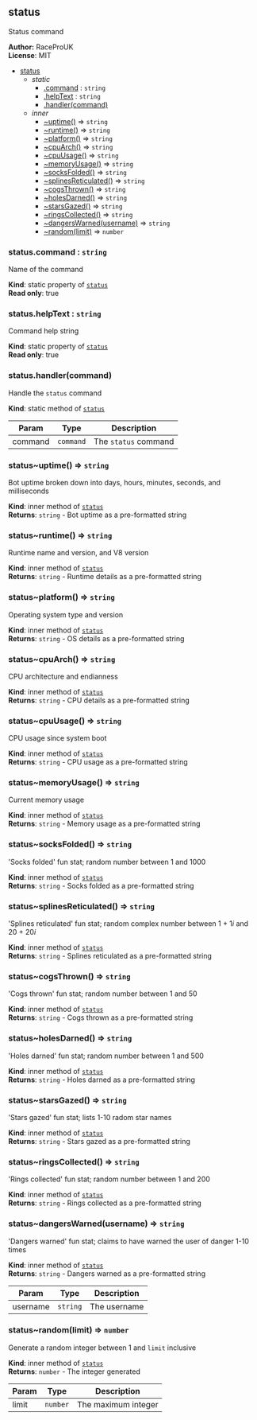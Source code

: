 <a name="module_status"></a>
## status
Status command

**Author:** RaceProUK  
**License**: MIT  

* [status](#module_status)
    * _static_
        * [.command](#module_status.command) : <code>string</code>
        * [.helpText](#module_status.helpText) : <code>string</code>
        * [.handler(command)](#module_status.handler)
    * _inner_
        * [~uptime()](#module_status..uptime) ⇒ <code>string</code>
        * [~runtime()](#module_status..runtime) ⇒ <code>string</code>
        * [~platform()](#module_status..platform) ⇒ <code>string</code>
        * [~cpuArch()](#module_status..cpuArch) ⇒ <code>string</code>
        * [~cpuUsage()](#module_status..cpuUsage) ⇒ <code>string</code>
        * [~memoryUsage()](#module_status..memoryUsage) ⇒ <code>string</code>
        * [~socksFolded()](#module_status..socksFolded) ⇒ <code>string</code>
        * [~splinesReticulated()](#module_status..splinesReticulated) ⇒ <code>string</code>
        * [~cogsThrown()](#module_status..cogsThrown) ⇒ <code>string</code>
        * [~holesDarned()](#module_status..holesDarned) ⇒ <code>string</code>
        * [~starsGazed()](#module_status..starsGazed) ⇒ <code>string</code>
        * [~ringsCollected()](#module_status..ringsCollected) ⇒ <code>string</code>
        * [~dangersWarned(username)](#module_status..dangersWarned) ⇒ <code>string</code>
        * [~random(limit)](#module_status..random) ⇒ <code>number</code>

<a name="module_status.command"></a>
### status.command : <code>string</code>
Name of the command

**Kind**: static property of <code>[status](#module_status)</code>  
**Read only**: true  
<a name="module_status.helpText"></a>
### status.helpText : <code>string</code>
Command help string

**Kind**: static property of <code>[status](#module_status)</code>  
**Read only**: true  
<a name="module_status.handler"></a>
### status.handler(command)
Handle the `status` command

**Kind**: static method of <code>[status](#module_status)</code>  

| Param | Type | Description |
| --- | --- | --- |
| command | <code>command</code> | The `status` command |

<a name="module_status..uptime"></a>
### status~uptime() ⇒ <code>string</code>
Bot uptime broken down into days, hours, minutes, seconds, and milliseconds

**Kind**: inner method of <code>[status](#module_status)</code>  
**Returns**: <code>string</code> - Bot uptime as a pre-formatted string  
<a name="module_status..runtime"></a>
### status~runtime() ⇒ <code>string</code>
Runtime name and version, and V8 version

**Kind**: inner method of <code>[status](#module_status)</code>  
**Returns**: <code>string</code> - Runtime details as a pre-formatted string  
<a name="module_status..platform"></a>
### status~platform() ⇒ <code>string</code>
Operating system type and version

**Kind**: inner method of <code>[status](#module_status)</code>  
**Returns**: <code>string</code> - OS details as a pre-formatted string  
<a name="module_status..cpuArch"></a>
### status~cpuArch() ⇒ <code>string</code>
CPU architecture and endianness

**Kind**: inner method of <code>[status](#module_status)</code>  
**Returns**: <code>string</code> - CPU details as a pre-formatted string  
<a name="module_status..cpuUsage"></a>
### status~cpuUsage() ⇒ <code>string</code>
CPU usage since system boot

**Kind**: inner method of <code>[status](#module_status)</code>  
**Returns**: <code>string</code> - CPU usage as a pre-formatted string  
<a name="module_status..memoryUsage"></a>
### status~memoryUsage() ⇒ <code>string</code>
Current memory usage

**Kind**: inner method of <code>[status](#module_status)</code>  
**Returns**: <code>string</code> - Memory usage as a pre-formatted string  
<a name="module_status..socksFolded"></a>
### status~socksFolded() ⇒ <code>string</code>
'Socks folded' fun stat; random number between 1 and 1000

**Kind**: inner method of <code>[status](#module_status)</code>  
**Returns**: <code>string</code> - Socks folded as a pre-formatted string  
<a name="module_status..splinesReticulated"></a>
### status~splinesReticulated() ⇒ <code>string</code>
'Splines reticulated' fun stat; random complex number between 1 + 1*i* and 20 + 20*i*

**Kind**: inner method of <code>[status](#module_status)</code>  
**Returns**: <code>string</code> - Splines reticulated as a pre-formatted string  
<a name="module_status..cogsThrown"></a>
### status~cogsThrown() ⇒ <code>string</code>
'Cogs thrown' fun stat; random number between 1 and 50

**Kind**: inner method of <code>[status](#module_status)</code>  
**Returns**: <code>string</code> - Cogs thrown as a pre-formatted string  
<a name="module_status..holesDarned"></a>
### status~holesDarned() ⇒ <code>string</code>
'Holes darned' fun stat; random number between 1 and 500

**Kind**: inner method of <code>[status](#module_status)</code>  
**Returns**: <code>string</code> - Holes darned as a pre-formatted string  
<a name="module_status..starsGazed"></a>
### status~starsGazed() ⇒ <code>string</code>
'Stars gazed' fun stat; lists 1-10 radom star names

**Kind**: inner method of <code>[status](#module_status)</code>  
**Returns**: <code>string</code> - Stars gazed as a pre-formatted string  
<a name="module_status..ringsCollected"></a>
### status~ringsCollected() ⇒ <code>string</code>
'Rings collected' fun stat; random number between 1 and 200

**Kind**: inner method of <code>[status](#module_status)</code>  
**Returns**: <code>string</code> - Rings collected as a pre-formatted string  
<a name="module_status..dangersWarned"></a>
### status~dangersWarned(username) ⇒ <code>string</code>
'Dangers warned' fun stat; claims to have warned the user of danger 1-10 times

**Kind**: inner method of <code>[status](#module_status)</code>  
**Returns**: <code>string</code> - Dangers warned as a pre-formatted string  

| Param | Type | Description |
| --- | --- | --- |
| username | <code>string</code> | The username |

<a name="module_status..random"></a>
### status~random(limit) ⇒ <code>number</code>
Generate a random integer between 1 and `limit` inclusive

**Kind**: inner method of <code>[status](#module_status)</code>  
**Returns**: <code>number</code> - The integer generated  

| Param | Type | Description |
| --- | --- | --- |
| limit | <code>number</code> | The maximum integer |

